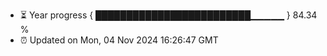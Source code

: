 - ⏳ Year progress { █████████████████████████▁▁▁▁▁ } 84.34 %
- ⏰ Updated on Mon, 04 Nov 2024 16:26:47 GMT

